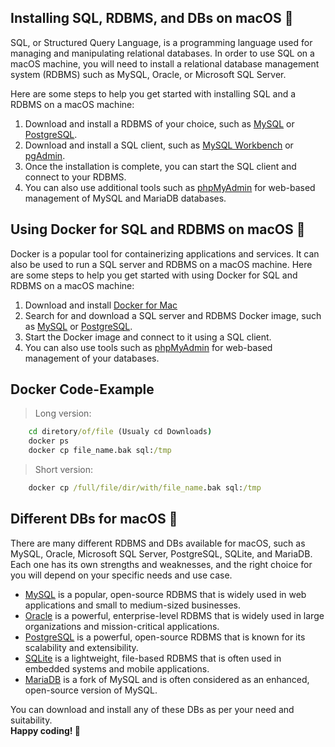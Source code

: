 ## Installing SQL, RDBMS, and DBs on macOS 🍎

SQL, or Structured Query Language, is a programming language used for managing and manipulating relational databases. In order to use SQL on a macOS machine, you will need to install a relational database management system (RDBMS) such as MySQL, Oracle, or Microsoft SQL Server.

Here are some steps to help you get started with installing SQL and a RDBMS on a macOS machine:

1. Download and install a RDBMS of your choice, such as [MySQL](https://dev.mysql.com/downloads/mysql/) or [PostgreSQL](https://www.postgresql.org/download/macosx/).
2. Download and install a SQL client, such as [MySQL Workbench](https://dev.mysql.com/downloads/workbench/) or [pgAdmin](https://www.pgadmin.org/download/macos4/).
3. Once the installation is complete, you can start the SQL client and connect to your RDBMS.
4. You can also use additional tools such as [phpMyAdmin](https://www.phpmyadmin.net/) for web-based management of MySQL and MariaDB databases.

## Using Docker for SQL and RDBMS on macOS 🐳
Docker is a popular tool for containerizing applications and services. It can also be used to run a SQL server and RDBMS on a macOS machine. Here are some steps to help you get started with using Docker for SQL and RDBMS on a macOS machine:

1. Download and install [Docker for Mac](https://docs.docker.com/docker-for-mac/install/)
2. Search for and download a SQL server and RDBMS Docker image, such as [MySQL](https://hub.docker.com/_/mysql) or [PostgreSQL](https://hub.docker.com/_/postgres).
3. Start the Docker image and connect to it using a SQL client.
4. You can also use tools such as [phpMyAdmin](https://hub.docker.com/r/phpmyadmin/phpmyadmin/) for web-based management of your databases.

## Docker Code-Example
> Long version:
```cmd
    cd diretory/of/file (Usualy cd Downloads)
    docker ps
    docker cp file_name.bak sql:/tmp
```

> Short version:
```cmd
    docker cp /full/file/dir/with/file_name.bak sql:/tmp
```

## Different DBs for macOS 🍎
There are many different RDBMS and DBs available for macOS, such as MySQL, Oracle, Microsoft SQL Server, PostgreSQL, SQLite, and MariaDB. Each one has its own strengths and weaknesses, and the right choice for you will depend on your specific needs and use case.

- [MySQL](https://www.mysql.com/) is a popular, open-source RDBMS that is widely used in web applications and small to medium-sized businesses.
- [Oracle](https://www.oracle.com/database/) is a powerful, enterprise-level RDBMS that is widely used in large organizations and mission-critical applications.
- [PostgreSQL](https://www.postgresql.org/) is a powerful, open-source RDBMS that is known for its scalability and extensibility.
- [SQLite](https://www.sqlite.org/) is a lightweight, file-based RDBMS that is often used in embedded systems and mobile applications.
- [MariaDB](https://mariadb.org/) is a fork of MySQL and is often considered as an enhanced, open-source version of MySQL.

You can download and install any of these DBs as per your need and suitability. <br>
**Happy coding! 🚀**
